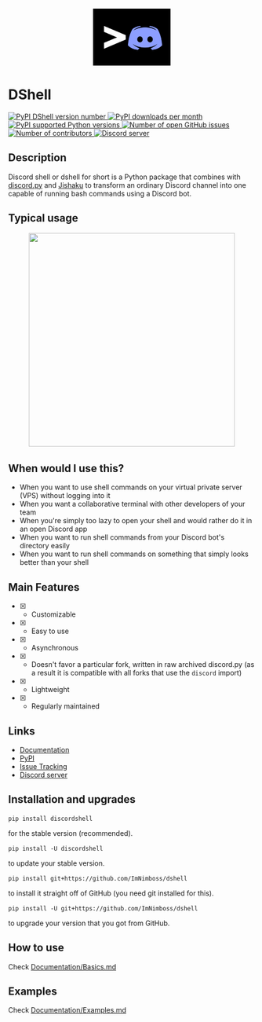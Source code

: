 <p align="center"><img src="https://raw.githubusercontent.com/ImNimboss/dshell/main/.github/assets/readme/dshell-logo.png" alt="DShell Logo"></p>

# DShell

<a href="https://pypi.org/project/discordshell" target="_blank" rel="noopener noreferrer">
    <img src="https://img.shields.io/pypi/v/discordshell.svg?color=9cf&logo=pypi" alt="PyPI DShell version number">
    <img src="https://img.shields.io/pypi/dm/discordshell?color=9cf&logo=pypi" alt="PyPI downloads per month">
    <img src="https://img.shields.io/pypi/pyversions/discordshell.svg?color=9cf&logo=pypi" alt="PyPI supported Python versions">
</a>
<a href="https://github.com/ImNimboss/dshell/issues" target="_blank" rel="noopener noreferrer">
    <img src="https://img.shields.io/github/issues/ImNimboss/dshell?color=9cf&logo=github" alt="Number of open GitHub issues">
</a>
<a href="https://github.com/ImNimboss/dshell/contributors" target="_blank" rel="noopener noreferrer">
    <img src="https://img.shields.io/github/contributors/ImNimboss/dshell?color=9cf&logo=github" alt="Number of contributors">
</a>
<a href="https://discord.gg/FcxqdJ7AQq" target="_blank" rel="noopener noreferrer">
    <img src="https://img.shields.io/discord/930791886522810399?color=9cf&logo=discord&label=discord" alt="Discord server">
</a>

## Description

Discord shell or dshell for short is a Python package that combines with [discord.py](https://github.com/Rapptz/discord.py) and [Jishaku](https://github.com/Gorialis/jishaku) to transform an ordinary Discord channel into one capable of running bash commands using a Discord bot.

## Typical usage

<!--Ratio of height:width of image should be 87:84-->
<p align="center"><img src="https://github.com/ImNimboss/dshell/blob/main/.github/assets/readme/dshell-example.gif?raw=true" height="435" width="420"></p>

## When would I use this?

* When you want to use shell commands on your virtual private server (VPS) without logging into it
* When you want a collaborative terminal with other developers of your team
* When you're simply too lazy to open your shell and would rather do it in an open Discord app
* When you want to run shell commands from your Discord bot's directory easily
* When you want to run shell commands on something that simply looks better than your shell

## Main Features

- [x] - Customizable
- [x] - Easy to use
- [x] - Asynchronous
- [x] - Doesn't favor a particular fork, written in raw archived discord.py (as a result it is compatible with all forks that use the `discord` import)
- [x] - Lightweight
- [x] - Regularly maintained

## Links
* [Documentation](https://github.com/ImNimboss/dshell/tree/main/Documentation)
* [PyPI](https://pypi.org)
* [Issue Tracking](https://github.com/ImNimboss/dshell/issues)
* [Discord server](https://discord.gg/FcxqdJ7AQq)

## Installation and upgrades

```
pip install discordshell
```
for the stable version (recommended).

```
pip install -U discordshell
```
to update your stable version.

```
pip install git+https://github.com/ImNimboss/dshell
```
to install it straight off of GitHub (you need git installed for this).

```
pip install -U git+https://github.com/ImNimboss/dshell
```
to upgrade your version that you got from GitHub.

## How to use

Check [Documentation/Basics.md](https://github.com/ImNimboss/dshell/blob/main/Documentation/Basics.md)

## Examples

Check [Documentation/Examples.md](https://github.com/ImNimboss/dshell/blob/main/Documentation/Examples.md)